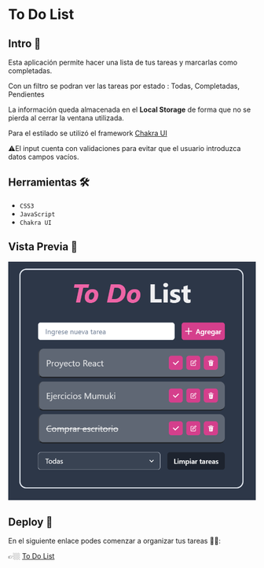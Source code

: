 # To Do List
## Intro 📌
Esta aplicación permite hacer una lista de tus tareas y marcarlas como completadas. 

Con un filtro se podran ver las tareas por estado : Todas, Completadas, Pendientes

La información queda almacenada en el **Local Storage** de forma que no se pierda al cerrar la ventana utilizada. 

Para el estilado se utilizó el framework [Chakra UI](https://chakra-ui.com/)

⚠️El input cuenta con validaciones para evitar que el usuario introduzca datos campos vacíos.
## Herramientas 🛠️
- `CSS3`
- `JavaScript`
- `Chakra UI`
## Vista Previa 👀
![](src/assets/vista.PNG)
## Deploy 🚀
En el siguiente enlace podes comenzar a organizar tus tareas 🙌🏼:

👉🏼 [To Do List](https://to-do-list-samii.vercel.app/)
